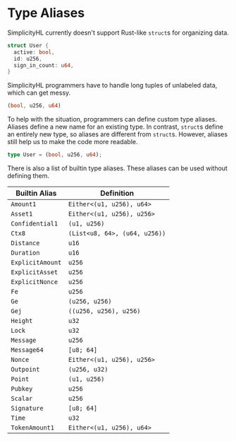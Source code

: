# Type Aliases

SimplicityHL currently doesn't support Rust-like `struct`s for organizing data.

```rust
struct User {
  active: bool,
  id: u256,
  sign_in_count: u64,
}
```

SimplicityHL programmers have to handle long tuples of unlabeled data, which can get messy.

```rust
(bool, u256, u64)
```

To help with the situation, programmers can define custom type aliases.
Aliases define a new name for an existing type.
In contrast, `struct`s define an entirely new type, so aliases are different from `struct`s.
However, aliases still help us to make the code more readable.

```rust
type User = (bool, u256, u64);
```

There is also a list of builtin type aliases.
These aliases can be used without defining them.

| Builtin Alias    | Definition                    |
|------------------|-------------------------------|
| `Amount1`        | `Either<(u1, u256), u64>`     |
| `Asset1`         | `Either<(u1, u256), u256>`    |
| `Confidential1`  | `(u1, u256)`                  |
| `Ctx8`           | `(List<u8, 64>, (u64, u256))` |
| `Distance`       | `u16`                         |
| `Duration`       | `u16`                         |
| `ExplicitAmount` | `u256`                        |
| `ExplicitAsset`  | `u256`                        |
| `ExplicitNonce`  | `u256`                        |
| `Fe`             | `u256`                        |
| `Ge`             | `(u256, u256)`                |
| `Gej`            | `((u256, u256), u256)`        |
| `Height`         | `u32`                         |
| `Lock`           | `u32`                         |
| `Message`        | `u256`                        |
| `Message64`      | `[u8; 64]`                    |
| `Nonce`          | `Either<(u1, u256), u256>`    |
| `Outpoint`       | `(u256, u32)`                 |
| `Point`          | `(u1, u256)`                  |
| `Pubkey`         | `u256`                        |
| `Scalar`         | `u256`                        |
| `Signature`      | `[u8; 64]`                    |
| `Time`           | `u32`                         |
| `TokenAmount1`   | `Either<(u1, u256), u64>`     |
